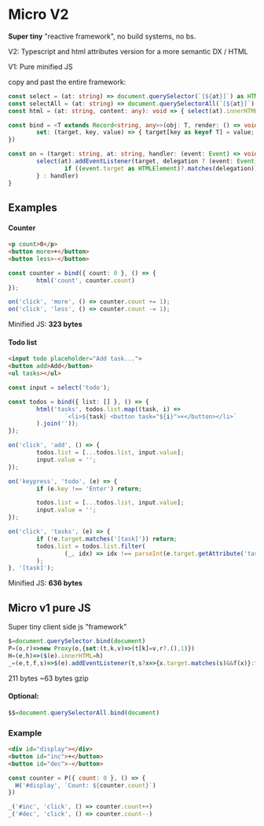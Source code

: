 # Micro V2
**Super tiny** "reactive framework", no build systems, no bs.

V2: Typescript and html attributes version for a more semantic DX / HTML

V1: Pure minified JS

copy and past the entire framework:
```ts
const select = (at: string) => document.querySelector(`[${at}]`) as HTMLElement;
const selectAll = (at: string) => document.querySelectorAll(`[${at}]`)
const html = (at: string, content: any): void => { select(at).innerHTML = content }

const bind = <T extends Record<string, any>>(obj: T, render: () => void): T => new Proxy(obj, {
        set: (target, key, value) => { target[key as keyof T] = value; render(); return true }
})

const on = (target: string, at: string, handler: (event: Event) => void, delegation?: string): void => {
        select(at).addEventListener(target, delegation ? (event: Event) => {
                if ((event.target as HTMLElement)?.matches(delegation)) { handler(event) }
        } : handler)
}
```

## Examples
#### Counter
```html
<p count>0</p>
<button more>+</button>
<button less>-</button>
```

```ts
const counter = bind({ count: 0 }, () => {
        html('count', counter.count)
});

on('click', 'more', () => counter.count += 1);
on('click', 'less', () => counter.count -= 1);
```

Minified JS: **323 bytes**

#### Todo list
```html
<input todo placeholder="Add task...">
<button add>Add</button>
<ul tasks></ul>
```

```ts
const input = select('todo');

const todos = bind({ list: [] }, () => {
        html('tasks', todos.list.map((task, i) =>
                `<li>${task} <button task="${i}">×</button></li>`
        ).join(''));
});

on('click', 'add', () => {
        todos.list = [...todos.list, input.value];
        input.value = '';
});

on('keypress', 'todo', (e) => {
        if (e.key !== 'Enter') return;

        todos.list = [...todos.list, input.value];
        input.value = '';
});

on('click', 'tasks', (e) => {
        if (!e.target.matches('[task]')) return;
        todos.list = todos.list.filter(
                (_, idx) => idx !== parseInt(e.target.getAttribute('task'))
        );
}, '[task]');
```

Minified JS: **636 bytes**

## Micro v1 pure JS
Super tiny client side js "framework"
```js
$=document.querySelector.bind(document)
P=(o,r)=>new Proxy(o,{set:(t,k,v)=>(t[k]=v,r?.(),1)})
H=(e,h)=>($(e).innerHTML=h)
_=(e,t,f,s)=>$(e).addEventListener(t,s?x=>{x.target.matches(s)&&f(x)}:f)
```
211 bytes ~63 bytes gzip

#### Optional:
```js
$$=document.querySelectorAll.bind(document)
```

### Example
```html
<div id="display"></div>
<button id="inc">+</button>
<button id="dec">-</button>
```

```js
const counter = P({ count: 0 }, () => {
  H('#display', `Count: ${counter.count}`)
})

_('#inc', 'click', () => counter.count++)
_('#dec', 'click', () => counter.count--)
```
